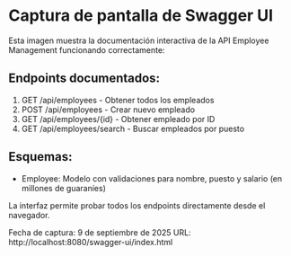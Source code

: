 # Captura de pantalla de Swagger UI

Esta imagen muestra la documentación interactiva de la API Employee Management funcionando correctamente:

## Endpoints documentados:
1. GET /api/employees - Obtener todos los empleados
2. POST /api/employees - Crear nuevo empleado  
3. GET /api/employees/{id} - Obtener empleado por ID
4. GET /api/employees/search - Buscar empleados por puesto

## Esquemas:
- Employee: Modelo con validaciones para nombre, puesto y salario (en millones de guaraníes)

La interfaz permite probar todos los endpoints directamente desde el navegador.

Fecha de captura: 9 de septiembre de 2025
URL: http://localhost:8080/swagger-ui/index.html
